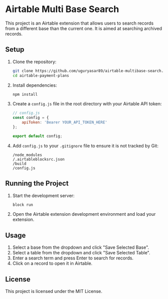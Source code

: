 # Airtable Multi Base Search

This project is an Airtable extension that allows users to search records from a different base than the current one. It is aimed at searching archived records.

## Setup

1. Clone the repository:
    ```sh
    git clone https://github.com/uguryasar89/airtable-multibase-search.git
    cd airtable-payment-plans
    ```

2. Install dependencies:
    ```sh
    npm install
    ```

3. Create a `config.js` file in the root directory with your Airtable API token:
    ```javascript
    // config.js
    const config = {
        apiToken: 'Bearer YOUR_API_TOKEN_HERE'
    };

    export default config;
    ```

4. Add `config.js` to your `.gitignore` file to ensure it is not tracked by Git:
    ```ignore
    /node_modules
    /.airtableblocksrc.json
    /build
    /config.js
    ```

## Running the Project

1. Start the development server:
    ```sh
    block run
    ```

2. Open the Airtable extension development environment and load your extension.

## Usage

1. Select a base from the dropdown and click "Save Selected Base".
2. Select a table from the dropdown and click "Save Selected Table".
3. Enter a search term and press Enter to search for records.
4. Click on a record to open it in Airtable.

## License

This project is licensed under the MIT License.